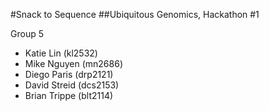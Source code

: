 #Snack to Sequence
##Ubiquitous Genomics, Hackathon #1

Group 5

* Katie Lin (kl2532)
* Mike Nguyen (mn2686)
* Diego Paris (drp2121)
* David Streid (dcs2153)
* Brian Trippe (blt2114)
